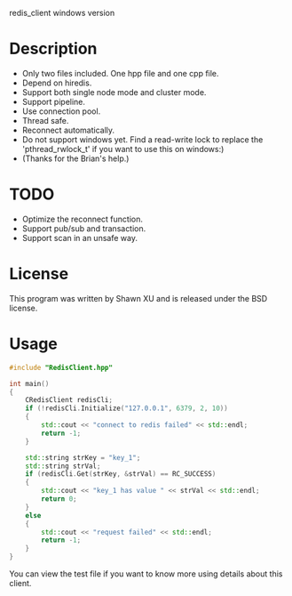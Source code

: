 redis_client windows version

# Description

- Only two files included. One hpp file and one cpp file.
- Depend on hiredis.
- Support both single node mode and cluster mode.
- Support pipeline.
- Use connection pool.
- Thread safe.
- Reconnect automatically.
- Do not support windows yet. Find a read-write lock to replace the 'pthread_rwlock_t' if you want to use this on windows:)
- (Thanks for the Brian's help.)

# TODO

- Optimize the reconnect function.
- Support pub/sub and transaction.
- Support scan in an unsafe way.

# License

This program was written by Shawn XU and is released under the BSD license.

# Usage

```c++
#include "RedisClient.hpp"

int main()
{
    CRedisClient redisCli;
    if (!redisCli.Initialize("127.0.0.1", 6379, 2, 10))
    {
        std::cout << "connect to redis failed" << std::endl;
        return -1;
    }

    std::string strKey = "key_1";
    std::string strVal;
    if (redisCli.Get(strKey, &strVal) == RC_SUCCESS)
    {
        std::cout << "key_1 has value " << strVal << std::endl;
        return 0;
    }
    else
    {
        std::cout << "request failed" << std::endl;
        return -1;
    }
}
```

You can view the test file if you want to know more using details about this client.



